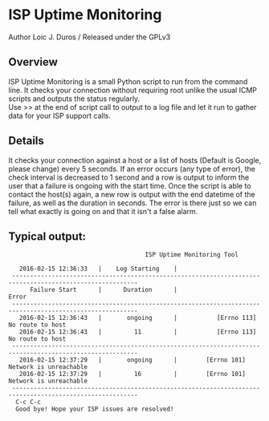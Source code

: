 # ISP Uptime Monitoring

Author Loic J. Duros / Released under the GPLv3
  
## Overview

   ISP Uptime Monitoring is a small Python script to run from the command line.
   It checks your connection without requiring root unlike the usual ICMP scripts and outputs the status regularly.  
   Use >> at the end of script call to output to a log file and let it run to gather data for your ISP support calls.
   
## Details
  It checks your connection against a host or a list of hosts (Default is Google, please change) every 5 seconds. 
  If an error occurs (any type of error), the check interval is decreased to 1 second and a row is output to inform the user
  that a failure is ongoing with the start time.
  Once the script is able to contact the host(s) again, a new row is output with the end
  datetime of the failure, as well as the duration in seconds.
  The error is there just so we can tell what exactly is going on and that it isn't a false alarm.
   
## Typical output:
    
                                          ISP Uptime Monitoring Tool                                        

       2016-02-15 12:36:33   |    Log Starting    |                                                  
     ---------------------------------------------------------------------------------------------------------
          Failure Start      |      Duration      |                      Error                       
     ---------------------------------------------------------------------------------------------------------
       2016-02-15 12:36:43   |       ongoing      |           [Errno 113] No route to host           
       2016-02-15 12:36:43   |         11         |           [Errno 113] No route to host           
     ---------------------------------------------------------------------------------------------------------
       2016-02-15 12:37:29   |       ongoing      |        [Errno 101] Network is unreachable        
       2016-02-15 12:37:29   |         16         |        [Errno 101] Network is unreachable        
     ---------------------------------------------------------------------------------------------------------
      C-c C-c
      Good bye! Hope your ISP issues are resolved!
